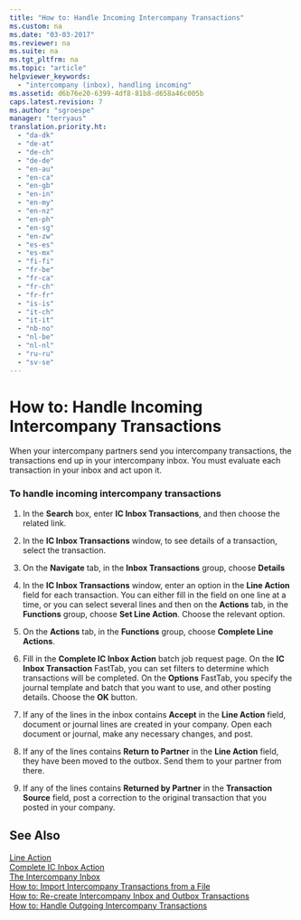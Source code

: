 ```yaml
---
title: "How to: Handle Incoming Intercompany Transactions"
ms.custom: na
ms.date: "03-03-2017"
ms.reviewer: na
ms.suite: na
ms.tgt_pltfrm: na
ms.topic: "article"
helpviewer_keywords: 
  - "intercompany (inbox), handling incoming"
ms.assetid: d6b76e20-6399-4df8-81b8-d658a46c005b
caps.latest.revision: 7
ms.author: "sgroespe"
manager: "terryaus"
translation.priority.ht: 
  - "da-dk"
  - "de-at"
  - "de-ch"
  - "de-de"
  - "en-au"
  - "en-ca"
  - "en-gb"
  - "en-in"
  - "en-my"
  - "en-nz"
  - "en-ph"
  - "en-sg"
  - "en-zw"
  - "es-es"
  - "es-mx"
  - "fi-fi"
  - "fr-be"
  - "fr-ca"
  - "fr-ch"
  - "fr-fr"
  - "is-is"
  - "it-ch"
  - "it-it"
  - "nb-no"
  - "nl-be"
  - "nl-nl"
  - "ru-ru"
  - "sv-se"
---
```

# How to: Handle Incoming Intercompany Transactions
When your intercompany partners send you intercompany transactions, the transactions end up in your intercompany inbox. You must evaluate each transaction in your inbox and act upon it.  
  
### To handle incoming intercompany transactions  
  
1.  In the **Search** box, enter **IC Inbox Transactions**, and then choose the related link.  
  
2.  In the **IC Inbox Transactions** window, to see details of a transaction, select the transaction.  
  
3.  On the **Navigate** tab, in the **Inbox Transactions** group, choose **Details**  
  
4.  In the **IC Inbox Transactions** window, enter an option in the **Line Action** field for each transaction. You can either fill in the field on one line at a time, or you can select several lines and then on the **Actions** tab, in the **Functions** group, choose **Set Line Action**. Choose the relevant option.  
  
5.  On the **Actions** tab, in the **Functions** group, choose **Complete Line Actions**.  
  
6.  Fill in the **Complete IC Inbox Action** batch job request page. On the **IC Inbox Transaction** FastTab, you can set filters to determine which transactions will be completed. On the **Options** FastTab, you specify the journal template and batch that you want to use, and other posting details. Choose the **OK** button.  
  
7.  If any of the lines in the inbox contains **Accept** in the **Line Action** field, document or journal lines are created in your company. Open each document or journal, make any necessary changes, and post.  
  
8.  If any of the lines contains **Return to Partner** in the **Line Action** field, they have been moved to the outbox. Send them to your partner from there.  
  
9. If any of the lines contains **Returned by Partner** in the **Transaction Source** field, post a correction to the original transaction that you posted in your company.  
  
## See Also  
 [Line Action](assetId:///9ffc0fbc-0df9-46fa-8120-12197983bd89)   
 [Complete IC Inbox Action](../Topic/\($%20B_511%20Complete%20IC%20Inbox%20Action%20$\).md)   
 [The Intercompany Inbox](../Finance/the-intercompany-inbox.md)   
 [How to: Import Intercompany Transactions from a File](../Finance/how-to-import-intercompany-transactions-from-a-file.md)   
 [How to: Re\-create Intercompany Inbox and Outbox Transactions](../Finance/how-to-re-create-intercompany-inbox-and-outbox-transactions.md)   
 [How to: Handle Outgoing Intercompany Transactions](../Finance/how-to-handle-outgoing-intercompany-transactions.md)